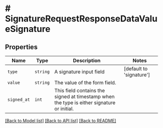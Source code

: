 # # SignatureRequestResponseDataValueSignature



## Properties

Name | Type | Description | Notes
------------ | ------------- | ------------- | -------------
| `type` | ```string``` |  A signature input field  |  [default to 'signature'] |
| `value` | ```string``` |  The value of the form field.  |  |
| `signed_at` | ```int``` |  This field contains the signed at timestamp when the type is either signature or initial.  |  |

[[Back to Model list]](../../README.md#models) [[Back to API list]](../../README.md#endpoints) [[Back to README]](../../README.md)
